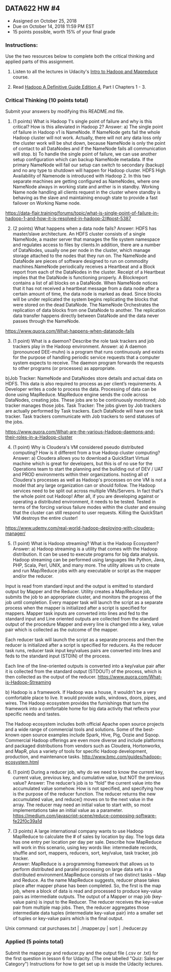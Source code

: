 ## DATA622 HW #4
- Assigned on October 25, 2018
- Due on October 14, 2018 11:59 PM EST
- 15 points possible, worth 15% of your final grade

### Instructions:

Use the two resources below to complete both the critical thinking and applied parts of this assignment.

1. Listen to all the lectures in Udacity's [Intro to Hadoop and Mapreduce](https://www.udacity.com/course/intro-to-hadoop-and-mapreduce--ud617) course.  

2. Read [Hadoop A Definitive Guide Edition 4]( http://javaarm.com/file/apache/Hadoop/books/Hadoop-The.Definitive.Guide_4.edition_a_Tom.White_April-2015.pdf), Part I Chapters 1 - 3.

### Critical Thinking (10 points total)

Submit your answers by modifying this README.md file.

1. (1 points) What is Hadoop 1's single point of failure and why is this critical?  How is this alleviated in Hadoop 2?
Answer: a) The single point of failure in Hadoop v1 is NameNode. If NameNode gets fail the whole Hadoop cluster will not work. Actually, there will not any data loss only the cluster work will be shut down, because NameNode is only the point of contact to all DataNodes and if the NameNode fails all communication will stop.
b) To handle the single point of failure, we can use another setup configuration which can backup NameNode metadata. If the primary NameNode will fail our setup can switch to secondary (backup) and no any type to shutdown will happen for Hadoop cluster.
HDFS High Availability of Namenode is introduced with Hadoop 2. In this two separate machines are getting configured as NameNodes, where one NameNode always in working state and anther is in standby. Working Name node handling all clients request in the cluster where standby is behaving as the slave and maintaining enough state to provide a fast failover on Working Name node.

https://data-flair.training/forums/topic/what-is-single-point-of-failure-in-hadoop-1-and-how-it-is-resolved-in-hadoop-2/#post-5387

2. (2 points) What happens when a data node fails?
Answer: HDFS has master/slave architecture. An HDFS cluster consists of a single NameNode, a master server that manages the file system namespace and regulates access to files by clients.In addition, there are a number of DataNodes, usually one per node in the cluster, which manage storage attached to the nodes that they run on.
The NameNode and DataNode are pieces of software designed to run on commodity machines.NameNode periodically receives a Heartbeat and a Block report from each of the DataNodes in the cluster. Receipt of a Heartbeat implies that the DataNode is functioning properly.
A Blockreport contains a list of all blocks on a DataNode. When NameNode notices that it has not received a heartbeat message from a data node after a certain amount of time, the data node is marked as dead. Since blocks will be under replicated the system begins replicating the blocks that were stored on the dead DataNode.
The NameNode Orchestrates the replication of data blocks from one DataNode to another. The replication data transfer happens directly between DataNode and the data never passes through the NameNode.

https://www.quora.com/What-happens-when-datanode-fails

3. (1 point) What is a daemon?  Describe the role task trackers and job trackers play in the Hadoop environment.
Answer: a) A daemon (pronounced DEE-muhn) is a program that runs continuously and exists for the purpose of handling periodic service requests that a computer system expects to receive. The daemon program forwards the requests to other programs (or processes) as appropriate.

b)Job Tracker: NameNode and DataNodes store details and actual data on HDFS. This data is also required to process as per client’s requirements. A Developer writes a code to process the data. Processing of data can be done using MapReduce. MapReduce engine sends the code across DataNodes, creating jobs. These jobs are to be continuously monitored; Job tracker manages those jobs.
Task Tracker: The jobs given by Job trackers are actually performed by Task trackers. Each DataNode will have one task tracker. Task trackers communicate with Job trackers to send statuses of the jobs.

https://www.quora.com/What-are-the-various-Hadoop-daemons-and-their-roles-in-a-Hadoop-cluster

4. (1 point) Why is Cloudera's VM considered pseudo distributed computing?  How is it different from a true Hadoop cluster computing?
Answer:  a) Cloudera allows you to download a QuickStart Virtual machine which is great for developers, but this is of no use for the Operations team to start the planning and the building out of DEV / UAT and PROD environments within their organizations.
hosting all of Cloudera's processes as well as Hadoop's processes on one VM is not a model that any large organization can or should follow. The Hadoop services need to be split out across multiple VMs/Servers. In fact that's the whole point out Hadoop! 
After all, if you are developing against or operating a distributed environment, it needs to be tested. Tested in terms of the forcing various failure modes within the cluster and ensuing that the cluster can still respond to user requests. Killing the QuickStart VM destroys the entire cluster!

https://www.udemy.com/real-world-hadoop-deploying-with-cloudera-manager/

5. (1 point) What is Hadoop streaming? What is the Hadoop Ecosystem?
Answer:  a) Hadoop streaming is a utility that comes with the Hadoop distribution. It can be used to execute programs for big data analysis. Hadoop streaming can be performed using languages like Python, Java, PHP, Scala, Perl, UNIX, and many more. The utility allows us to create and run Map/Reduce jobs with any executable or script as the mapper and/or the reducer.

Input is read from standard input and the output is emitted to standard output by Mapper and the Reducer. Utility creates a Map/Reduce job, submits the job to an appropriate cluster, and monitors the progress of the job until completion.
Every mapper task will launch the script as a separate process when the mapper is initialized after a script is specified for mappers. Mapper task inputs are converted into lines and fed to the standard input and Line oriented outputs are collected from the standard output of the procedure Mapper and every line is changed into a key, value pair which is collected as the outcome of the mapper.

Each reducer task will launch the script as a separate process and then the reducer is initialized after a script is specified for reducers. As the reducer task runs, reducer task input key/values pairs are converted into lines and feds to the standard input (STDIN) of the process.

Each line of the line-oriented outputs is converted into a key/value pair after it is collected from the standard output (STDOUT) of the process, which is then collected as the output of the reducer.
https://www.quora.com/What-is-Hadoop-Streaming

b) Hadoop is a framework. If Hadoop was a house, it wouldn’t be a very comfortable place to live. It would provide walls, windows, doors, pipes, and wires. The Hadoop ecosystem provides the furnishings that turn the framework into a comfortable home for big data activity that reflects your specific needs and tastes.

The Hadoop ecosystem includes both official Apache open source projects and a wide range of commercial tools and solutions. Some of the best-known open source examples include Spark, Hive, Pig, Oozie and Sqoop. Commercial Hadoop offerings are even more diverse and include platforms and packaged distributions from vendors such as Cloudera, Hortonworks, and MapR, plus a variety of tools for specific Hadoop development, production, and maintenance tasks.
http://www.bmc.com/guides/hadoop-ecosystem.html

6. (1 point) During a reducer job, why do we need to know the current key, current value, previous key, and cumulative value, but NOT the previous value?
Answer: The reducer’s job is to “fold” the current value into the accumulated value somehow. How is not specified, and specifying how is the purpose of the reducer function. The reducer returns the new accumulated value, and reduce() moves on to the next value in the array. The reducer may need an initial value to start with, so most implementations take an initial value as a parameter.
https://medium.com/javascript-scene/reduce-composing-software-fe22f0c39a1d

7. (3 points) A large international company wants to use Hadoop MapReduce to calculate the # of sales by location by day.  The logs data has one entry per location per day per sale.  Describe how MapReduce will work in this scenario, using key words like: intermediate records, shuffle and sort, mappers, reducers, sort, key/value, task tracker, job tracker.  
Answer: MapReduce is a programming framework that allows us to perform distributed and parallel processing on large data sets in a distributed environment.MapReduce consists of two distinct tasks – Map and Reduce. As the name MapReduce suggests, reducer phase takes place after mapper phase has been completed.
So, the first is the map job, where a block of data is read and processed to produce key-value pairs as intermediate outputs.
The output of a Mapper or map job (key-value pairs) is input to the Reducer.
The reducer receives the key-value pair from multiple map jobs.
Then, the reducer aggregates those intermediate data tuples (intermediate key-value pair) into a smaller set of tuples or key-value pairs which is the final output.

Unix command: 
cat purchases.txt | ./mapper.py | sort | ./reducer.py

### Applied (5 points total)

Submit the mapper.py and reducer.py and the output file (.csv or .txt) for the first question in lesson 6 for Udacity.  (The one labelled "Quiz: Sales per Category")  Instructions for how to get set up is inside the Udacity lectures.  
